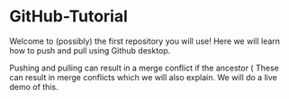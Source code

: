 # GitHub-Tutorial

Welcome to (possibly) the first repository you will use! Here we will learn how to push and pull using Github desktop. 

Pushing and pulling can result in a merge conflict if the ancestor ( These can result in merge conflicts which we will also explain. 
We will do a live demo of this.
